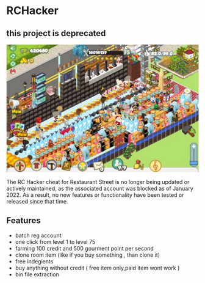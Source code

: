 # RCHacker
## this project is deprecated
![alt text](https://github.com/MichaelVanHouHei/Restaurent-Street-Hack/blob/master/fuckingshit.jpg?raw=true)

The RC Hacker cheat for Restaurant Street is no longer being updated or actively maintained, as the associated account was blocked as of January 2022. As a result, no new features or functionality have been tested or released since that time.

## Features

- batch reg account
- one click from level 1 to level 75
- farming 100 credit and 500 gourment point per second
- clone room item (like if you buy something , than clone it)
- free indegients 
- buy anything without credit ( free item only,paid item wont work )
- bin file extraction
